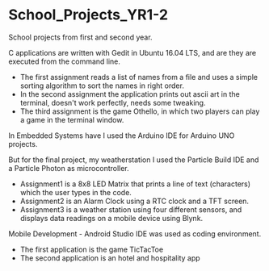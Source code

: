 # School_Projects_YR1-2
School projects from first and second year. 

C applications are written with Gedit in Ubuntu 16.04 LTS, and are they are executed from the command line.

 - The first assignment reads a list of names from a file and uses a simple sorting algorithm to sort the names in right order.
 - In the second assignment the application prints out ascii art in the terminal, doesn't work perfectly, needs some tweaking.
 - The third assignment is the game Othello, in which two players can play a game in the terminal window.


In Embedded Systems have I used the Arduino IDE for Arduino UNO projects.

But for the final project, my weatherstation I used the Particle Build IDE and a Particle Photon as microcontroller.
 - Assignment1 is a 8x8 LED Matrix that prints a line of text (characters) which the user types in the code. 
 - Assignment2 is an Alarm Clock using a RTC clock and a TFT screen. 
 - Assignment3 is a weather station using four different sensors, and displays data readings on a mobile device using Blynk. 


Mobile Development - Android Studio IDE was used as coding environment.

 - The first application is the game TicTacToe
 - The second application is an hotel and hospitality app 
